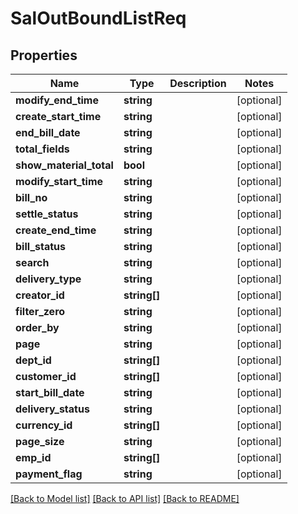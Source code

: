 # SalOutBoundListReq

## Properties
Name | Type | Description | Notes
------------ | ------------- | ------------- | -------------
**modify_end_time** | **string** |  | [optional] 
**create_start_time** | **string** |  | [optional] 
**end_bill_date** | **string** |  | [optional] 
**total_fields** | **string** |  | [optional] 
**show_material_total** | **bool** |  | [optional] 
**modify_start_time** | **string** |  | [optional] 
**bill_no** | **string** |  | [optional] 
**settle_status** | **string** |  | [optional] 
**create_end_time** | **string** |  | [optional] 
**bill_status** | **string** |  | [optional] 
**search** | **string** |  | [optional] 
**delivery_type** | **string** |  | [optional] 
**creator_id** | **string[]** |  | [optional] 
**filter_zero** | **string** |  | [optional] 
**order_by** | **string** |  | [optional] 
**page** | **string** |  | [optional] 
**dept_id** | **string[]** |  | [optional] 
**customer_id** | **string[]** |  | [optional] 
**start_bill_date** | **string** |  | [optional] 
**delivery_status** | **string** |  | [optional] 
**currency_id** | **string[]** |  | [optional] 
**page_size** | **string** |  | [optional] 
**emp_id** | **string[]** |  | [optional] 
**payment_flag** | **string** |  | [optional] 

[[Back to Model list]](../README.md#documentation-for-models) [[Back to API list]](../README.md#documentation-for-api-endpoints) [[Back to README]](../README.md)


